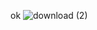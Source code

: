 ok
![download (2)](https://github.com/user-attachments/assets/b169f9a3-3732-4f5c-8e42-b1996e217774)
